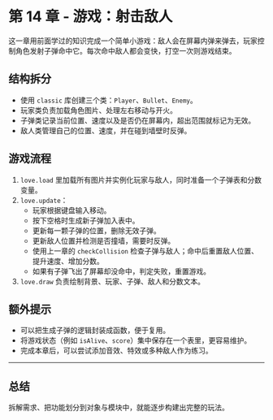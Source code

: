 # 第 14 章 - 游戏：射击敌人

这一章用前面学过的知识完成一个简单小游戏：敌人会在屏幕内弹来弹去，玩家控制角色发射子弹命中它。每次命中敌人都会变快，打空一次则游戏结束。

## 结构拆分

* 使用 `classic` 库创建三个类：`Player`、`Bullet`、`Enemy`。
* 玩家类负责加载角色图片、处理左右移动与开火。
* 子弹类记录当前位置、速度以及是否仍在屏幕内，超出范围就标记为无效。
* 敌人类管理自己的位置、速度，并在碰到墙壁时反弹。

## 游戏流程

1. `love.load` 里加载所有图片并实例化玩家与敌人，同时准备一个子弹表和分数变量。
2. `love.update`：
   - 玩家根据键盘输入移动。
   - 按下空格时生成新子弹加入表中。
   - 更新每一颗子弹的位置，删除无效子弹。
   - 更新敌人位置并检测是否撞墙，需要时反弹。
   - 使用上一章的 `checkCollision` 检查子弹与敌人；命中后重置敌人位置、提升速度、增加分数。
   - 如果有子弹飞出了屏幕却没命中，判定失败，重置游戏。
3. `love.draw` 负责绘制背景、玩家、子弹、敌人和分数文本。

## 额外提示

- 可以把生成子弹的逻辑封装成函数，便于复用。
- 将游戏状态（例如 `isAlive`、`score`）集中保存在一个表里，更容易维护。
- 完成本章后，可以尝试添加音效、特效或多种敌人作为练习。

___

## 总结

拆解需求、把功能划分到对象与模块中，就能逐步构建出完整的玩法。
